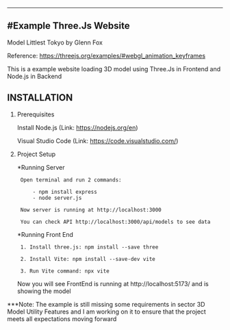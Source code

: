 ---------------------------------------------------------
#Example Three.Js Website
---------------------------------------------------------

Model Littlest Tokyo by Glenn Fox

Reference: https://threejs.org/examples/#webgl_animation_keyframes

This is a example website loading 3D model using Three.Js in Frontend and Node.js in Backend

INSTALLATION
------------

1. Prerequisites

	Install Node.js (Link: https://nodejs.org/en)

	Visual Studio Code (Link: https://code.visualstudio.com/)

2. Project Setup

	*Running Server

		Open terminal and run 2 commands:

			- npm install express
			- node server.js
		
		Now server is running at http://localhost:3000

		You can check API http://localhost:3000/api/models to see data

	*Running Front End

		1. Install three.js: npm install --save three

		2. Install Vite: npm install --save-dev vite

		3. Run Vite command: npx vite

	Now you will see FrontEnd is running at http://localhost:5173/ and is showing the model

***Note: The example is still missing some requirements in sector 3D Model Utility Features and I am working on
 it to ensure that the project meets all expectations moving forward
